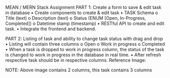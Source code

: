 MEAN / MERN Stack Assignment
PART 1: Create a form to save & edit task in database
• Create components to create & edit task
• TASK Schema
o Title (text)
o Description (text)
o Status (ENUM [Open, In-Progress, Completed])
o Datetime stamp (timestamp)
• RESTful API to create and edit task.
• Integrate the frontend and backend.

PART 2: Listing of task and ability to change task status with drag and drop
• Listing will contain three columns
o Open
o Work in progress
o Completed
• When a task is dropped to work in progress column, the status of the task is changed to
work in progress in the database in real time.
• After refresh respective task should be in respective columns.
Reference Image:

NOTE: Above image contains 2 columns, this task contains 3 columns
